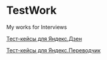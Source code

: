 # TestWork
My works for Interviews

[Тест-кейсы для Яндекс.Дзен](https://docs.google.com/spreadsheets/d/1-1CRn5NnDok7QvFD8R0mhxD02RnhQyuq-RSlkhZ1UVo/edit?usp=sharing)

[Тест-кейсы для Яндекс.Переводчик](https://docs.google.com/spreadsheets/d/1ICY1kn5cmHnHbk9A2y6OQnm1es5z5rKJN_kVueKT1fQ/edit?usp=sharing)
